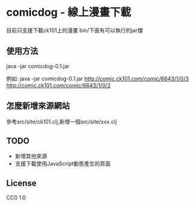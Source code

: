 # comicdog - 線上漫畫下載

目前只支援下載ck101上的漫畫
bin/下面有可以執行的jar擋

## 使用方法
java -jar comicdog-0.1.jar <url1> <url2>

例如: 
java -jar comicdog-0.1.jar http://comic.ck101.com/comic/6643/1/0/3 http://comic.ck101.com/comic/6643/1/0/2

## 怎麼新增來源網站
參考src/site/ck101.clj,新增一個src/site/xxx.clj

## TODO
* 新增其他來源
* 支援下載使用JavaScript動態產生的頁面


## License

CC0 1.0 